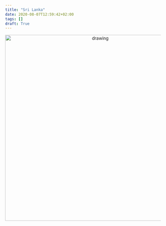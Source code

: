 ```yaml
---
title: "Sri Lanka"
date: 2020-08-07T12:59:42+02:00
tags: []
draft: True
---
```


<script>
function writeImage ( path ) { 
var text = "<p align=\"center\"> <a href=\""
text += path
text += "\"target=\"_blank\"> <img src="
text += path
text += " alt=\"drawing\"/> </a> </p> <br>"

document.write(text)

}
</script>


<script>writeImage("/photography/images/Sri Lanka/3-0004.heic");</script>


<p align="center"> 
<a href="/photography/images/Sri Lanka/3-0004.heic" target="_blank">
	<img src="/photography/images/Sri Lanka/3-0004.heic" alt="drawing" width='600'/>
</a>
</p>